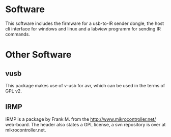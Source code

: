 Software
========
This software includes the firmware for a usb-to-IR sender dongle, the host cli interface for windows and linux and a labview programm for sending IR commands.

Other Software
==============
vusb
----
This package makes use of v-usb for avr, which can be used in the terms of GPL v2.

IRMP
----
IRMP is a package by Frank M. from the http://www.mikrocontroller.net/ web-board. The header also states a GPL license, a svn repository is over at mikrocontroller.net. 
